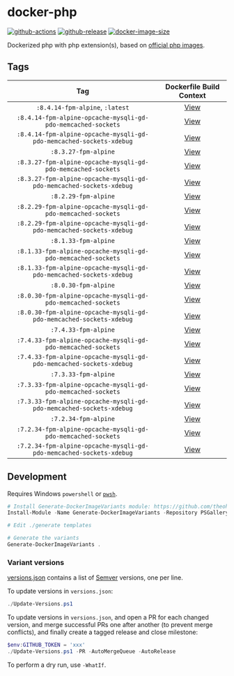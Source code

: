 # docker-php

[![github-actions](https://github.com/theohbrothers/docker-php/actions/workflows/ci-master-pr.yml/badge.svg?branch=master)](https://github.com/theohbrothers/docker-php/actions/workflows/ci-master-pr.yml)
[![github-release](https://img.shields.io/github/v/release/theohbrothers/docker-php?style=flat-square)](https://github.com/theohbrothers/docker-php/releases/)
[![docker-image-size](https://img.shields.io/docker/image-size/theohbrothers/docker-php/latest)](https://hub.docker.com/r/theohbrothers/docker-php)

Dockerized php with php extension(s), based on [official php images](https://hub.docker.com/_/php).

## Tags

| Tag | Dockerfile Build Context |
|:-------:|:---------:|
| `:8.4.14-fpm-alpine`, `:latest` | [View](variants/8.4.14-fpm-alpine) |
| `:8.4.14-fpm-alpine-opcache-mysqli-gd-pdo-memcached-sockets` | [View](variants/8.4.14-fpm-alpine-opcache-mysqli-gd-pdo-memcached-sockets) |
| `:8.4.14-fpm-alpine-opcache-mysqli-gd-pdo-memcached-sockets-xdebug` | [View](variants/8.4.14-fpm-alpine-opcache-mysqli-gd-pdo-memcached-sockets-xdebug) |
| `:8.3.27-fpm-alpine` | [View](variants/8.3.27-fpm-alpine) |
| `:8.3.27-fpm-alpine-opcache-mysqli-gd-pdo-memcached-sockets` | [View](variants/8.3.27-fpm-alpine-opcache-mysqli-gd-pdo-memcached-sockets) |
| `:8.3.27-fpm-alpine-opcache-mysqli-gd-pdo-memcached-sockets-xdebug` | [View](variants/8.3.27-fpm-alpine-opcache-mysqli-gd-pdo-memcached-sockets-xdebug) |
| `:8.2.29-fpm-alpine` | [View](variants/8.2.29-fpm-alpine) |
| `:8.2.29-fpm-alpine-opcache-mysqli-gd-pdo-memcached-sockets` | [View](variants/8.2.29-fpm-alpine-opcache-mysqli-gd-pdo-memcached-sockets) |
| `:8.2.29-fpm-alpine-opcache-mysqli-gd-pdo-memcached-sockets-xdebug` | [View](variants/8.2.29-fpm-alpine-opcache-mysqli-gd-pdo-memcached-sockets-xdebug) |
| `:8.1.33-fpm-alpine` | [View](variants/8.1.33-fpm-alpine) |
| `:8.1.33-fpm-alpine-opcache-mysqli-gd-pdo-memcached-sockets` | [View](variants/8.1.33-fpm-alpine-opcache-mysqli-gd-pdo-memcached-sockets) |
| `:8.1.33-fpm-alpine-opcache-mysqli-gd-pdo-memcached-sockets-xdebug` | [View](variants/8.1.33-fpm-alpine-opcache-mysqli-gd-pdo-memcached-sockets-xdebug) |
| `:8.0.30-fpm-alpine` | [View](variants/8.0.30-fpm-alpine) |
| `:8.0.30-fpm-alpine-opcache-mysqli-gd-pdo-memcached-sockets` | [View](variants/8.0.30-fpm-alpine-opcache-mysqli-gd-pdo-memcached-sockets) |
| `:8.0.30-fpm-alpine-opcache-mysqli-gd-pdo-memcached-sockets-xdebug` | [View](variants/8.0.30-fpm-alpine-opcache-mysqli-gd-pdo-memcached-sockets-xdebug) |
| `:7.4.33-fpm-alpine` | [View](variants/7.4.33-fpm-alpine) |
| `:7.4.33-fpm-alpine-opcache-mysqli-gd-pdo-memcached-sockets` | [View](variants/7.4.33-fpm-alpine-opcache-mysqli-gd-pdo-memcached-sockets) |
| `:7.4.33-fpm-alpine-opcache-mysqli-gd-pdo-memcached-sockets-xdebug` | [View](variants/7.4.33-fpm-alpine-opcache-mysqli-gd-pdo-memcached-sockets-xdebug) |
| `:7.3.33-fpm-alpine` | [View](variants/7.3.33-fpm-alpine) |
| `:7.3.33-fpm-alpine-opcache-mysqli-gd-pdo-memcached-sockets` | [View](variants/7.3.33-fpm-alpine-opcache-mysqli-gd-pdo-memcached-sockets) |
| `:7.3.33-fpm-alpine-opcache-mysqli-gd-pdo-memcached-sockets-xdebug` | [View](variants/7.3.33-fpm-alpine-opcache-mysqli-gd-pdo-memcached-sockets-xdebug) |
| `:7.2.34-fpm-alpine` | [View](variants/7.2.34-fpm-alpine) |
| `:7.2.34-fpm-alpine-opcache-mysqli-gd-pdo-memcached-sockets` | [View](variants/7.2.34-fpm-alpine-opcache-mysqli-gd-pdo-memcached-sockets) |
| `:7.2.34-fpm-alpine-opcache-mysqli-gd-pdo-memcached-sockets-xdebug` | [View](variants/7.2.34-fpm-alpine-opcache-mysqli-gd-pdo-memcached-sockets-xdebug) |

## Development

Requires Windows `powershell` or [`pwsh`](https://github.com/PowerShell/PowerShell).

```powershell
# Install Generate-DockerImageVariants module: https://github.com/theohbrothers/Generate-DockerImageVariants
Install-Module -Name Generate-DockerImageVariants -Repository PSGallery -Scope CurrentUser -Force -Verbose

# Edit ./generate templates

# Generate the variants
Generate-DockerImageVariants .
```

### Variant versions

[versions.json](generate/definitions/versions.json) contains a list of [Semver](https://semver.org/) versions, one per line.

To update versions in `versions.json`:

```powershell
./Update-Versions.ps1
```

To update versions in `versions.json`, and open a PR for each changed version, and merge successful PRs one after another (to prevent merge conflicts), and finally create a tagged release and close milestone:

```powershell
$env:GITHUB_TOKEN = 'xxx'
./Update-Versions.ps1 -PR -AutoMergeQueue -AutoRelease
```

To perform a dry run, use `-WhatIf`.
